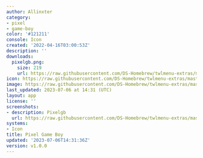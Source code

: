 ```yaml
---
author: Allinxter
category:
- pixel
- game-boy
color: '#121211'
console: Icon
created: '2022-04-16T03:00:53Z'
description: ''
downloads:
  pixelgb.png:
    size: 219
    url: https://raw.githubusercontent.com/DS-Homebrew/twlmenu-extras/master/_nds/TWiLightMenu/icons/pixelgb.png
icon: https://raw.githubusercontent.com/DS-Homebrew/twlmenu-extras/master/_nds/TWiLightMenu/icons/pixelgb.png
image: https://raw.githubusercontent.com/DS-Homebrew/twlmenu-extras/master/_nds/TWiLightMenu/icons/pixelgb.png
last_updated: 2023-07-06 at 14:31 (UTC)
layout: app
license: ''
screenshots:
- description: Pixelgb
  url: https://raw.githubusercontent.com/DS-Homebrew/twlmenu-extras/master/_nds/TWiLightMenu/icons/pixelgb.png
systems:
- Icon
title: Pixel Game Boy
updated: '2023-07-06T14:31:36Z'
version: v1.0.0
---
```

